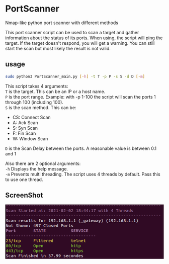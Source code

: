# PortScanner
Nmap-like python port scanner with different methods

This port scanner script can be used to scan a target and gather information about the status of its ports.
When using, the script will ping the target. If the target doesn't respond, you will get a warning. You can still start the scan but most likely the result is not valid.
## usage
```bash
sudo python3 PortScanner_main.py [-h] -t T -p P -s S -d D [-m]
```
This script takes 4 arguments:  
 `T` is the target. This can be an IP or a host name.  
 `P` is the port range. Example: with -p 1-100 the script will scan the ports 1 through 100 (including 100).  
 `S` is the scan method. This can be:
 - CS: Connect Scan
 - A: Ack Scan
 - S: Syn Scan
 - F: Fin Scan
 - W: Window Scan  

`D` is the Scan Delay between the ports. A reasonable value is between 0.1 and 1

Also there are 2 optional arguments:  
`-h` Displays the help message.  
`-m` Prevents multi threading. The script uses 4 threads by default. Pass this to use one thread.
## ScreenShot
![Screenshot](Screenshot.png)